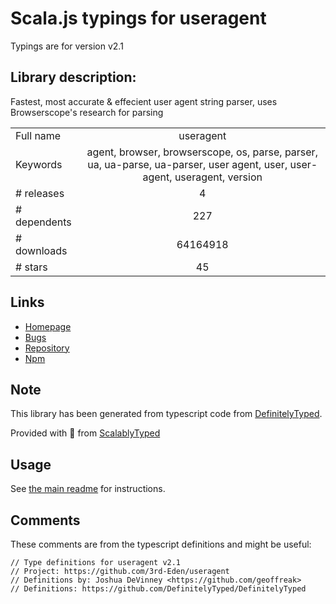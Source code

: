 
# Scala.js typings for useragent

Typings are for version v2.1

## Library description:
Fastest, most accurate & effecient user agent string parser, uses Browserscope's research for parsing

|                    |                 |
| ------------------ | :-------------: |
| Full name          | useragent |
| Keywords           | agent, browser, browserscope, os, parse, parser, ua, ua-parse, ua-parser, user agent, user, user-agent, useragent, version |
| # releases         | 4 |
| # dependents       | 227 |
| # downloads        | 64164918 |
| # stars            | 45 |

## Links
- [Homepage](https://github.com/3rd-Eden/useragent#readme)
- [Bugs](https://github.com/3rd-Eden/useragent/issues)
- [Repository](https://github.com/3rd-Eden/useragent)
- [Npm](https://www.npmjs.com/package/useragent)
    


## Note
This library has been generated from typescript code from [DefinitelyTyped](https://definitelytyped.org).

Provided with :purple_heart: from [ScalablyTyped](https://github.com/oyvindberg/ScalablyTyped)

## Usage
See [the main readme](../../readme.md) for instructions.

## Comments

These comments are from the typescript definitions and might be useful:
```
// Type definitions for useragent v2.1
// Project: https://github.com/3rd-Eden/useragent
// Definitions by: Joshua DeVinney <https://github.com/geoffreak>
// Definitions: https://github.com/DefinitelyTyped/DefinitelyTyped

```


